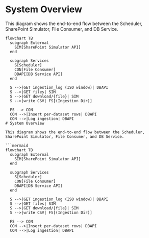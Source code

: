 # System Overview

This diagram shows the end-to-end flow between the Scheduler, SharePoint Simulator, File Consumer, and DB Service.

```mermaid
flowchart TB
  subgraph External
    SIM[SharePoint Simulator API]
  end

  subgraph Services
    S[Scheduler]
    CON[File Consumer]
    DBAPI[DB Service API]
  end

  S -->|GET ingestion_log (ISO window)| DBAPI
  S -->|GET files| SIM
  S -->|GET download/{file}| SIM
  S -->|write CSV| FS[(Ingestion Dir)]

  FS --> CON
  CON -->|Insert per-dataset rows| DBAPI
  CON -->|Log ingestion| DBAPI
# System Overview

This diagram shows the end-to-end flow between the Scheduler, SharePoint Simulator, File Consumer, and DB Service.

```mermaid
flowchart TB
  subgraph External
    SIM[SharePoint Simulator API]
  end

  subgraph Services
    S[Scheduler]
    CON[File Consumer]
    DBAPI[DB Service API]
  end

  S -->|GET ingestion_log (ISO window)| DBAPI
  S -->|GET files| SIM
  S -->|GET download/{file}| SIM
  S -->|write CSV| FS[(Ingestion Dir)]

  FS --> CON
  CON -->|Insert per-dataset rows| DBAPI
  CON -->|Log ingestion| DBAPI
```
